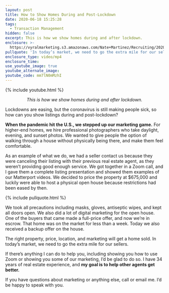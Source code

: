 ```yaml
---
layout: post
title: How to Show Homes During and Post-Lockdown
date: 2020-06-18 15:25:28
tags:
  - Transaction Management
hidden: false
excerpt: This is how we show homes during and after lockdown.
enclosure: >-
  https://vyralmarketing.s3.amazonaws.com/Nate+Martinez/Recruiting/2020/Nate+Martinez+Recruiting+Marketing.mp4
pullquote: 'In today’s market, we need to go the extra mile for our sellers.'
enclosure_type: video/mp4
enclosure_time:
use_youtube_image: true
youtube_alternate_image:
youtube_code: mm7lN0mMzhI
---
```


{% include youtube.html %}

<p style="text-align: center;"><em>This is how we show homes during and after lockdown.</em></p>

Lockdowns are easing, but the coronavirus is still making people sick, so how can you show listings during and post-lockdown?&nbsp;

**When the pandemic hit the U.S., we stepped up our marketing game.** For higher-end homes, we hire professional photographers who take daylight, evening, and sunset photos. We wanted to give people the option of walking through a house without physically being there, and make them feel comfortable.

As an example of what we do, we had a seller contact us because they were canceling their listing with their previous real estate agent, as they weren’t providing good enough service. We got together in a Zoom call, and I gave them a complete listing presentation and showed them examples of our Matterport videos. We decided to price the property at $675,000 and luckily were able to host a physical open house because restrictions had been eased by then.

{% include pullquote.html %}

We took all precautions including masks, gloves, antiseptic wipes, and kept all doors open. We also did a lot of digital marketing for the open house. One of the buyers that came made a full-price offer, and now we’re in escrow. That home was on the market for less than a week. Today we also received a backup offer on the house.&nbsp;

The right property, price, location, and marketing will get a home sold. In today’s market, we need to go the extra mile for our sellers.&nbsp;

If there’s anything I can do to help you, including showing you how to use Zoom or showing you some of our marketing, I’d be glad to do so. I have 34 years of real estate experience, and **my goal is to help other agents get better.&nbsp;**

If you have questions about marketing or anything else, call or email me. I’d be happy to speak with you.